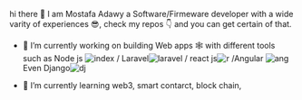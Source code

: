 hi there 👋 I am Mostafa Adawy a Software/Firmeware developer with a wide varity of experiences 😎, check my repos 👇 and you can get certain of that.
   
- 🔭 I’m currently working on building Web apps 🕸️ with different tools such as Node js ![index](https://user-images.githubusercontent.com/43582900/216794283-8bce0ad7-bf56-42b2-986f-f3ae93b13e37.png)
/ Laravel![laravel](https://user-images.githubusercontent.com/43582900/216794288-5422f3cc-aea1-4688-a4f9-4a6f04d56759.png)
 / react js![r](https://user-images.githubusercontent.com/43582900/216794296-0214b8fd-fb52-4125-bc45-9a36e558b806.png)
 /Angular ![ang](https://user-images.githubusercontent.com/43582900/216794298-b273ef59-aab2-4bbb-ab7a-cc884edacd13.png)
Even Django![dj](https://user-images.githubusercontent.com/43582900/216794311-34698d3a-c6d0-464b-8f6c-5ac6b4963faf.png)

- 🌱 I’m currently learning web3, smart contarct, block chain,
<!--
**mostafaadawy/mostafaadawy** is a ✨ _special_ ✨ repository because its `README.md` (this file) appears on your GitHub profile.

Here are some ideas to get you started:



- 👯 I’m looking to collaborate on ...
- 🤔 I’m looking for help with ...
- 💬 Ask me about ...
- 📫 How to reach me: ...
- 😄 Pronouns: ...
- ⚡ Fun fact: ...
-->
